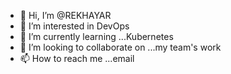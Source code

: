 - 👋 Hi, I’m @REKHAYAR
- 👀 I’m interested in DevOps 
- 🌱 I’m currently learning ...Kubernetes 
- 💞️ I’m looking to collaborate on ...my team's work
- 📫 How to reach me ...email

<!---
REKHAYAR/REKHAYAR is a ✨ special ✨ repository because its `README.md` (this file) appears on your GitHub profile.
You can click the Preview link to take a look at your changes.
--->
